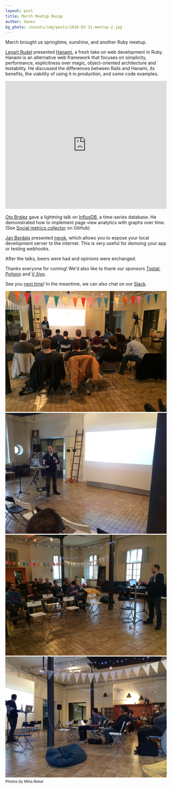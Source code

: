 ```yaml
---
layout: post
title: March Meetup Recap
author: danes
bg_photo: /assets/img/posts/2016-03-31-meetup-2.jpg
---
```


March brought us springtime, sunshine, and another Ruby meetup. 

[Lenart Rudel](https://github.com/lenart) presented [Hanami](http://hanamirb.org), a fresh take on web development in Ruby. Hanami is an alternative web framework that focuses on simplicity, performance, explicitness over magic, object-oriented architecture and testability. He discussed the differences between Rails and Hanami, its benefits, the viability of using it in production, and some code examples.

<iframe height="400" src="https://docs.google.com/a/mediately.co/presentation/d/1gRWUdE_BzU-zcqlWVrNyP9zsksutJbq0EQqFJLWm3vE/embed?start=false&amp;loop=false&amp;delayms=5000" frameborder="0" style="width:100%" allowfullscree=""></iframe>

[Oto Brglez](http://otobrglez.opalab.com) gave a lightning talk on [InfluxDB](https://influxdata.com/), a time-series database. He demonstrated how to implement page view analytics with graphs over time. (See [Social metrics collector](https://github.com/otobrglez/socol) on GitHub)

[Jan Berdajs](https://github.com/mrbrdo) presented [ngrok](https://ngrok.com), which allows you to expose your local development server to the internet. This is very useful for demoing your app or testing webhooks.

After the talks, beers were had and opinions were exchanged.

Thanks everyone for coming! We'd also like to thank our sponsors [Toptal](http://www.toptal.com), [Poligon](http://www.poligon.si) and [V živo](http://vzivo.si).

See you [next time](http://www.meetup.com/RubySlovenia/)! In the meantime, we can also chat on our [Slack](http://slack.rug.si/).

<div class="gallery">
  <img src="/assets/img/posts/2016-03-31-meetup-1.jpg" alt="Ruby meetup - March 2016">
  <img src="/assets/img/posts/2016-03-31-meetup-2.jpg" alt="Ruby meetup - March 2016">
  <img src="/assets/img/posts/2016-03-31-meetup-3.jpg" alt="Ruby meetup - March 2016">
  <img src="/assets/img/posts/2016-03-31-meetup-4.jpg" alt="Ruby meetup - March 2016">
  <small>Photos by Miha Rekar</small>
</div>